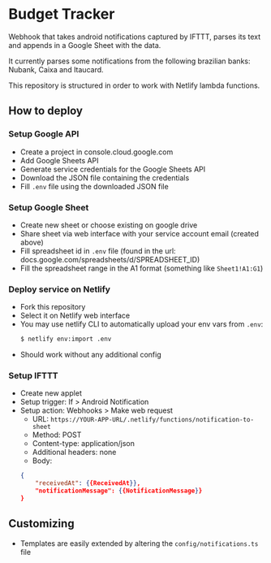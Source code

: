 # Budget Tracker
Webhook that takes android notifications captured by IFTTT, parses its text and appends in a Google Sheet with the data.

It currently parses some notifications from the following brazilian banks: Nubank, Caixa and Itaucard.

This repository is structured in order to work with Netlify lambda functions.

## How to deploy

### Setup Google API
- Create a project in console.cloud.google.com
- Add Google Sheets API
- Generate service credentials for the Google Sheets API
- Download the JSON file containing the credentials 
- Fill `.env` file using the downloaded JSON file

### Setup Google Sheet
- Create new sheet or choose existing on google drive
- Share sheet via web interface with your service account email (created above)
- Fill spreadsheet id in `.env` file (found in the url: docs.google.com/spreadsheets/d/SPREADSHEET_ID)
- Fill the spreadsheet range in the A1 format (something like `Sheet1!A1:G1`)

### Deploy service on Netlify
- Fork this repository
- Select it on Netlify web interface
- You may use netlify CLI to automatically upload your env vars from `.env`:
    ```sh
    $ netlify env:import .env
    ```
- Should work without any additional config

### Setup IFTTT
- Create new applet
- Setup trigger: If > Android Notification
- Setup action: Webhooks > Make web request
    - URL: `https://YOUR-APP-URL/.netlify/functions/notification-to-sheet`
    - Method: POST
    - Content-type: application/json
    - Additional headers: none
    - Body:
    ```json
    {
        "receivedAt": {{ReceivedAt}},
        "notificationMessage": {{NotificationMessage}}
    }
    ```

## Customizing
- Templates are easily extended by altering the `config/notifications.ts` file
